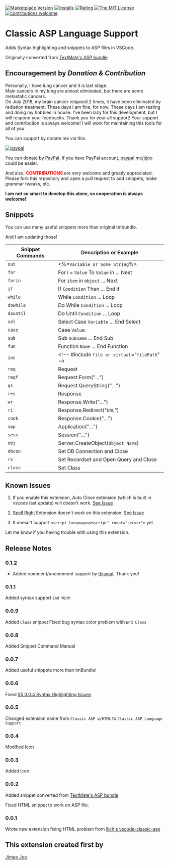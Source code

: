 [![Marketplace Version](https://vsmarketplacebadge.apphb.com/version/jtjoo.classic-asp-html.svg?style=flat-square)](https://marketplace.visualstudio.com/items?itemName=jtjoo.classic-asp-html) 
[![Installs](https://vsmarketplacebadge.apphb.com/installs-short/jtjoo.classic-asp-html.svg?style=flat-square)](https://marketplace.visualstudio.com/items?itemName=jtjoo.classic-asp-html) 
[![Rating](https://vsmarketplacebadge.apphb.com/rating/jtjoo.classic-asp-html.svg?style=flat-square)](https://marketplace.visualstudio.com/items?itemName=jtjoo.classic-asp-html) [![The MIT License](https://img.shields.io/badge/license-MIT-orange.svg?style=flat-square)](http://opensource.org/licenses/MIT)
[![contributions welcome](https://img.shields.io/badge/contributions-welcome-brightgreen.svg?style=flat)](https://github.com/dwyl/esta/issues)


# Classic ASP Language Support

Adds Syntax highlighting and snippets to ASP files in VSCode.

Originally converted from [TextMate's ASP bundle](https://github.com/textmate/asp.tmbundle)


## Encouragement by *Donation & Contribution*

Personally, I have lung cancer and it is last stage.  
Main cancers in my lung are almost eliminated, but there are some metastatic cancers.  
On July 2018, my brain cancer relapsed 2 times, it have been eliminated by radiation treatment. These days I am fine, for now.
These days I am resting and doing my hobbies in house.
I've been lazy for this development, but I will respond your feedbacks. Thank you for your all support!
Your support and contribution is always welcome! I will work for maintaining this tools for all of you.


You can support by donate me via this.

[![paypal](https://www.paypalobjects.com/en_US/i/btn/btn_donateCC_LG.gif)](https://www.paypal.com/cgi-bin/webscr?cmd=_s-xclick&hosted_button_id=GYH3CEDBYFACU)

You can donate by [PayPal](https://www.paypal.com/cgi-bin/webscr?cmd=_s-xclick&hosted_button_id=GYH3CEDBYFACU). If you have PayPal account, [paypal.me/jtjoo](https://www.paypal.me/jtjoo) could be easier.  
 
And also, <span style="color:red;">**CONTRIBUTIONS**</span> are very welcome and greatly appreciated.  
Please fork this repository and open a pull request to add snippets, make grammar tweaks, etc.

<b>I am not so smart to develop this alone, so cooperation is always welcome!</b>

## Snippets

You can use many useful snippets more than original tmbundle.

And I am updating those!

| Snippet Commands | Description or Example |
| --- |---|
|	`out`	|	<%=`Variable or Some String`%>	|
|	`for`	|	For i = `Value` To `Value` in ... Next	|
|	`forin`	|	For `item` in `object` ... Next	|
|	`if`	|	If `Condition` Then ... End if	|
|	`while`	|	While `Condition` ... Loop	|
|	`dowhile`	|	Do While `Condition` ... Loop	|
|	`dountil`	|	Do Until `Condition` ... Loop	|
|	`sel`	|	Select Case `Variable`	... End Select |
|	`case`	|	Case `Value`:	|
|	`sub`	|	Sub `Subname` ... End Sub	|
|	`fun`	|	Function `Name` ... End Function	|
|	`inc`	|	\<\!-- #include `file or virtual`="`filePath`" --\>	|
|	`req`	|	Request	|
|	`reqf`	|	Request.Form(\"...\")	|
|	`qs`	|	Request.QueryString(\"...\")	|
|	`res`	|	Response	|
|	`wr`	|	Response.Write(\"...\")	|
|	`ri`	|	Response.Redirect(\"`URL`\")	|
|	`cook`	|	Response.Cookie(\"...\")	|
|	`app`	|	Application(\"...\")	|
|	`sess`	|	Session(\"...\")	|
|	`obj`	|	Server.CreateObject(`Object Name`)	|
|	`dbcon`	|	Set DB Connection and Close	|
|	`rs`	|	Set Recordset and Open Query and Close	|
|	`class`	|	Set Class |


## Known Issues

1. If you enable this extension, Auto Close extension (which is built in vscode last update) will doesn't work. [See Issue](https://github.com/jtjoo/vscode-classic-asp-html/issues/3)

2. [Spell Right](https://github.com/bartosz-antosik/vscode-spellright) Extension doesn't work on this extension. [See Issue](https://github.com/jtjoo/vscode-classic-asp-html/issues/4)

3. It doesn't support `<script language=vbscript" runat="server">` yet

Let me know if you having trouble with using this extension.

## Release Notes

### 0.1.2

- Added comment/uncomment support by [thismat](https://github.com/thismat). Thank you!

### 0.1.1

Added syntax support `End With`

### 0.0.9

Added `Class` snippet
Fixed bug syntax color problem with `End Class` 

### 0.0.8

Added Snippet Command Manual

### 0.0.7

Added useful snippets more than tmBundle!

### 0.0.6

Fixed [#5 0.0.4 Syntax Highlighting Issues](https://github.com/jtjoo/vscode-classic-asp-extension/issues/5)

### 0.0.5

Changed extension name from `Classic ASP w/HTML` to `Classic ASP Language Support`

### 0.0.4

Modified Icon

### 0.0.3

Added Icon

### 0.0.2

Added snippet converted from [TextMate's ASP bundle](https://github.com/textmate/asp.tmbundle)

Fixed HTML snippet to work on ASP file.

### 0.0.1

Wrote new extension fixing HTML problem from [ilich's vscode-classic-asp](https://github.com/ilich/vscode-classic-asp)



## This extension created first by

[Jintae Joo](http://github.com/jtjoo)